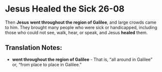 Jesus Healed the Sick 26-08
=============================


Then **Jesus** **went throughout the region of Galilee**, and large crowds
came to him. They brought many people who were sick or handicapped,
including those who could not see, walk, hear, or speak, and Jesus
**healed** them.

Translation Notes:
------------------

-   **went throughout the region of Galilee** - That is, “all around in
    Galilee” or, “from place to place in Galilee.”

